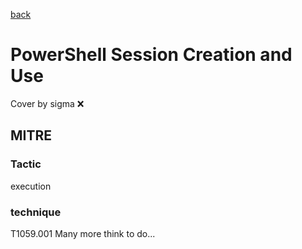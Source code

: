 [back](../index.md)
# PowerShell Session Creation and Use
Cover by sigma :x: 
## MITRE
### Tactic
execution
### technique
T1059.001
Many more think to do...